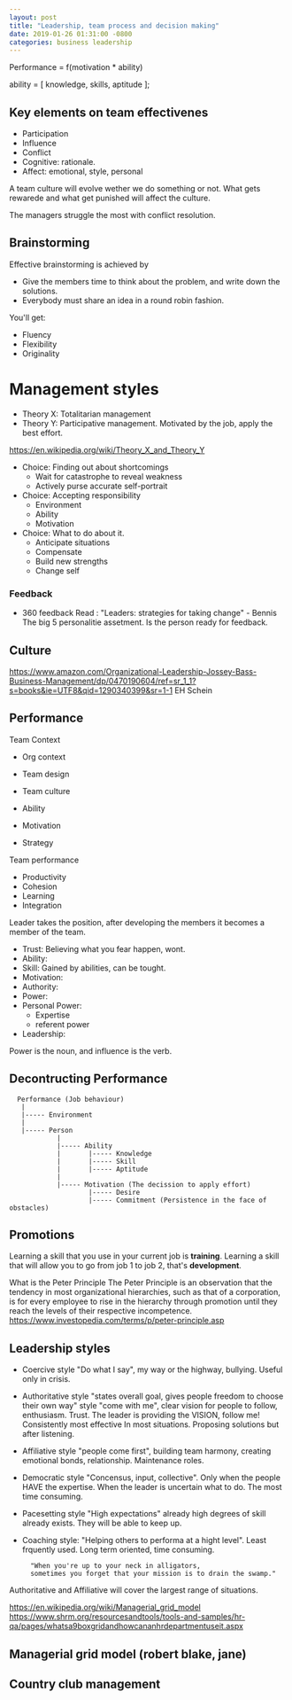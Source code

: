 ```yaml
---
layout: post
title: "Leadership, team process and decision making"
date: 2019-01-26 01:31:00 -0800
categories: business leadership
---
```


Performance = f(motivation * ability)

ability = [ knowledge, skills, aptitude ];

## Key elements on team effectivenes

- Participation
- Influence
- Conflict
 - Cognitive: rationale.
 - Affect: emotional, style, personal

A team culture will evolve wether we do something or not. What gets rewarede and what get punished will affect the culture.

The managers struggle the most with conflict resolution.

## Brainstorming

Effective brainstorming is achieved by

- Give the members time to think about the problem, and write down the solutions.
- Everybody must share an idea in a round robin fashion.

You'll get:

- Fluency
- Flexibility
- Originality

# Management styles
* Theory X: Totalitarian management
* Theory Y: Participative management. Motivated by the job, apply the best effort.

https://en.wikipedia.org/wiki/Theory_X_and_Theory_Y

* Choice: Finding out about shortcomings
  * Wait for catastrophe to reveal weakness
  * Actively purse accurate self-portrait
* Choice: Accepting responsibility
  * Environment
  * Ability
  * Motivation
* Choice: What to do about it.
  * Anticipate situations
  * Compensate
  * Build new strengths
  * Change self

### Feedback
* 360 feedback
Read : "Leaders: strategies for taking change" - Bennis
The big 5 personalitie assetment.
Is the person ready for feedback.

## Culture
https://www.amazon.com/Organizational-Leadership-Jossey-Bass-Business-Management/dp/0470190604/ref=sr_1_1?s=books&ie=UTF8&qid=1290340399&sr=1-1
EH Schein

## Performance
Team Context
* Org context
* Team design
* Team culture

* Ability
* Motivation
* Strategy

Team performance
* Productivity
* Cohesion
* Learning
* Integration

Leader takes the position, after developing the members it becomes a member of the team.

* Trust: Believing what you fear happen, wont.
* Ability:
* Skill: Gained by abilities, can be tought.
* Motivation:
* Authority:
* Power:
* Personal Power:
  * Expertise
  * referent power
* Leadership:

Power is the noun, and influence is the verb.

## Decontructing Performance
```
  Performance (Job behaviour)
   |
   |----- Environment
   |
   |----- Person
            |
            |----- Ability
            |       |----- Knowledge
            |       |----- Skill
            |       |----- Aptitude
            |
            |----- Motivation (The decission to apply effort)
                    |----- Desire
                    |----- Commitment (Persistence in the face of obstacles)
```

## Promotions

Learning a skill that you use in your current job is **training**.
Learning a skill that will allow you to go from job 1 to job 2, that's **development**.

What is the Peter Principle
The Peter Principle is an observation that the tendency in most organizational hierarchies, such as that of a corporation, is for every employee to rise in the hierarchy through promotion until they reach the levels of their respective incompetence.
https://www.investopedia.com/terms/p/peter-principle.asp

## Leadership styles
* Coercive style "Do what I say", my way or the highway, bullying. Useful only in crisis.
* Authoritative style "states overall goal, gives people freedom to choose their own way" style "come with me", clear vision for people to follow, enthusiasm. Trust. The leader is providing the VISION, follow me! Consistently most effective In most situations.  Proposing solutions but after listening.
* Affiliative style "people come first", building team harmony, creating emotional bonds, relationship. Maintenance roles.
* Democratic style "Concensus, input, collective". Only when the people HAVE the expertise. When the leader is uncertain what to do. The most time consuming.
* Pacesetting style "High expectations" already high degrees of skill already exists. They will be able to keep up.
* Coaching style: "Helping others to performa at a hight level". Least frquently used. Long term oriented, time consuming.

        "When you're up to your neck in alligators,
        sometimes you forget that your mission is to drain the swamp."

Authoritative and Affiliative will cover the largest range of situations.

https://en.wikipedia.org/wiki/Managerial_grid_model
https://www.shrm.org/resourcesandtools/tools-and-samples/hr-qa/pages/whatsa9boxgridandhowcananhrdepartmentuseit.aspx

## Managerial grid model (robert blake, jane)
## Country club management

